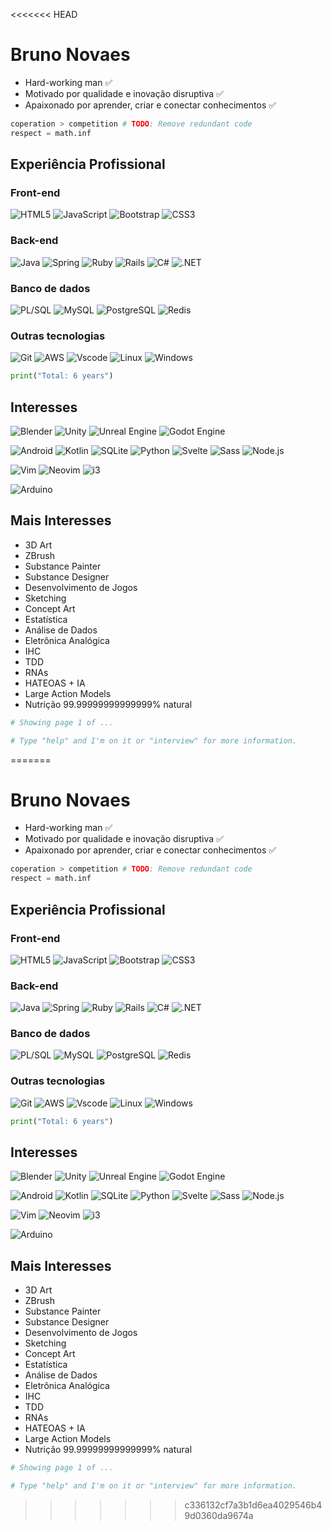 <<<<<<< HEAD
# Bruno Novaes

- Hard-working man ✅
- Motivado por qualidade e inovação disruptiva ✅
- Apaixonado por aprender, criar e conectar conhecimentos ✅

```python
coperation > competition # TODO: Remove redundant code
respect = math.inf
```

## Experiência Profissional

### Front-end
    
![HTML5](https://img.shields.io/badge/HTML5-fff?style=for-the-badge&logo=html5&logoColor=708d81)
![JavaScript](https://img.shields.io/badge/JavaScript-fff?style=for-the-badge&logo=javascript&logoColor=708d81)
![Bootstrap](https://img.shields.io/badge/Bootstrap-fff?style=for-the-badge&logo=bootstrap&logoColor=708d81)
![CSS3](https://img.shields.io/badge/CSS3-fff?style=for-the-badge&logo=css3&logoColor=708d81)

### Back-end

![Java](https://img.shields.io/badge/Java-fff?style=for-the-badge&logo=openjdk&logoColor=708d81)
![Spring](https://img.shields.io/badge/Spring-fff?style=for-the-badge&logo=spring&logoColor=708d81)
![Ruby](https://img.shields.io/badge/Ruby-fff?style=for-the-badge&logo=ruby&logoColor=708d81)
![Rails](https://img.shields.io/badge/Rails-fff?style=for-the-badge&logo=ruby-on-rails&logoColor=708d81)
![C#](https://img.shields.io/badge/C%23-fff?style=for-the-badge&logo=csharp&logoColor=708d81)
![.NET](https://img.shields.io/badge/.NET-fff?style=for-the-badge&logo=.net&logoColor=708d81)

### Banco de dados

![PL/SQL](https://img.shields.io/badge/PL%2FSQL-fff?style=for-the-badge&logo=oracle&logoColor=708d81)
![MySQL](https://img.shields.io/badge/MySQL-fff?style=for-the-badge&logo=mysql&logoColor=708d81)
![PostgreSQL](https://img.shields.io/badge/PostgreSQL-fff?style=for-the-badge&logo=postgresql&logoColor=708d81)
![Redis](https://img.shields.io/badge/Redis-fff?style=for-the-badge&logo=redis&logoColor=708d81)

### Outras tecnologias

![Git](https://img.shields.io/badge/Git-fff?style=for-the-badge&logo=git&logoColor=708d81)
![AWS](https://img.shields.io/badge/AWS-fff?style=for-the-badge&logo=amazon-aws&logoColor=708d81)
![Vscode](https://img.shields.io/badge/Vscode-fff?style=for-the-badge&logo=visual-studio-code&logoColor=708d81)
![Linux](https://img.shields.io/badge/Linux-fff?style=for-the-badge&logo=linux&logoColor=708d81)
![Windows](https://img.shields.io/badge/Windows-fff?style=for-the-badge&logo=windows&logoColor=708d81)


```python
print("Total: 6 years")
```

## Interesses

![Blender](https://img.shields.io/badge/Blender-fff?logo=blender&logoColor=708d81&style=for-the-badge)
![Unity](https://img.shields.io/badge/Unity-fff?logo=unity&logoColor=708d81&style=for-the-badge)
![Unreal Engine](https://img.shields.io/badge/Unreal%20Engine-fff?logo=unrealengine&logoColor=708d81&style=for-the-badge)
![Godot Engine](https://img.shields.io/badge/Godot%20Engine-fff?logo=godotengine&logoColor=708d81&style=for-the-badge)

![Android](https://img.shields.io/badge/Android-fff?style=for-the-badge&logo=android&logoColor=708d81)
![Kotlin](https://img.shields.io/badge/Kotlin-fff?style=for-the-badge&logo=kotlin&logoColor=708d81)
![SQLite](https://img.shields.io/badge/SQLite-fff?style=for-the-badge&logo=sqlite&logoColor=708d81)
![Python](https://img.shields.io/badge/Python-fff?style=for-the-badge&logo=python&logoColor=708d81)
![Svelte](https://img.shields.io/badge/Svelte-fff?style=for-the-badge&logo=svelte&logoColor=708d81)
![Sass](https://img.shields.io/badge/Sass-fff?style=for-the-badge&logo=sass&logoColor=708d81)
![Node.js](https://img.shields.io/badge/Node.js-fff?style=for-the-badge&logo=node.js&logoColor=708d81)

![Vim](https://img.shields.io/badge/Vim-fff?logo=vim&logoColor=708d81&style=for-the-badge)
![Neovim](https://img.shields.io/badge/Neovim-fff?logo=neovim&logoColor=708d81&style=for-the-badge)
![i3](https://img.shields.io/badge/i3-fff?logo=i3&logoColor=708d81&style=for-the-badge)

![Arduino](https://img.shields.io/badge/Arduino-fff?logo=arduino&logoColor=708d81&style=for-the-badge)


## Mais Interesses

- 3D Art
- ZBrush
- Substance Painter
- Substance Designer
- Desenvolvimento de Jogos
- Sketching
- Concept Art
- Estatística
- Análise de Dados
- Eletrônica Analógica
- IHC
- TDD
- RNAs
- HATEOAS + IA
- Large Action Models
- Nutrição 99.99999999999999% natural

```python
# Showing page 1 of ...

# Type "help" and I'm on it or "interview" for more information.
```



=======
# Bruno Novaes

- Hard-working man ✅
- Motivado por qualidade e inovação disruptiva ✅
- Apaixonado por aprender, criar e conectar conhecimentos ✅

```python
coperation > competition # TODO: Remove redundant code
respect = math.inf
```

## Experiência Profissional

### Front-end
    
![HTML5](https://img.shields.io/badge/HTML5-fff?style=for-the-badge&logo=html5&logoColor=708d81)
![JavaScript](https://img.shields.io/badge/JavaScript-fff?style=for-the-badge&logo=javascript&logoColor=708d81)
![Bootstrap](https://img.shields.io/badge/Bootstrap-fff?style=for-the-badge&logo=bootstrap&logoColor=708d81)
![CSS3](https://img.shields.io/badge/CSS3-fff?style=for-the-badge&logo=css3&logoColor=708d81)

### Back-end

![Java](https://img.shields.io/badge/Java-fff?style=for-the-badge&logo=openjdk&logoColor=708d81)
![Spring](https://img.shields.io/badge/Spring-fff?style=for-the-badge&logo=spring&logoColor=708d81)
![Ruby](https://img.shields.io/badge/Ruby-fff?style=for-the-badge&logo=ruby&logoColor=708d81)
![Rails](https://img.shields.io/badge/Rails-fff?style=for-the-badge&logo=ruby-on-rails&logoColor=708d81)
![C#](https://img.shields.io/badge/C%23-fff?style=for-the-badge&logo=csharp&logoColor=708d81)
![.NET](https://img.shields.io/badge/.NET-fff?style=for-the-badge&logo=.net&logoColor=708d81)

### Banco de dados

![PL/SQL](https://img.shields.io/badge/PL%2FSQL-fff?style=for-the-badge&logo=oracle&logoColor=708d81)
![MySQL](https://img.shields.io/badge/MySQL-fff?style=for-the-badge&logo=mysql&logoColor=708d81)
![PostgreSQL](https://img.shields.io/badge/PostgreSQL-fff?style=for-the-badge&logo=postgresql&logoColor=708d81)
![Redis](https://img.shields.io/badge/Redis-fff?style=for-the-badge&logo=redis&logoColor=708d81)

### Outras tecnologias

![Git](https://img.shields.io/badge/Git-fff?style=for-the-badge&logo=git&logoColor=708d81)
![AWS](https://img.shields.io/badge/AWS-fff?style=for-the-badge&logo=amazon-aws&logoColor=708d81)
![Vscode](https://img.shields.io/badge/Vscode-fff?style=for-the-badge&logo=visual-studio-code&logoColor=708d81)
![Linux](https://img.shields.io/badge/Linux-fff?style=for-the-badge&logo=linux&logoColor=708d81)
![Windows](https://img.shields.io/badge/Windows-fff?style=for-the-badge&logo=windows&logoColor=708d81)


```python
print("Total: 6 years")
```

## Interesses

![Blender](https://img.shields.io/badge/Blender-fff?logo=blender&logoColor=708d81&style=for-the-badge)
![Unity](https://img.shields.io/badge/Unity-fff?logo=unity&logoColor=708d81&style=for-the-badge)
![Unreal Engine](https://img.shields.io/badge/Unreal%20Engine-fff?logo=unrealengine&logoColor=708d81&style=for-the-badge)
![Godot Engine](https://img.shields.io/badge/Godot%20Engine-fff?logo=godotengine&logoColor=708d81&style=for-the-badge)

![Android](https://img.shields.io/badge/Android-fff?style=for-the-badge&logo=android&logoColor=708d81)
![Kotlin](https://img.shields.io/badge/Kotlin-fff?style=for-the-badge&logo=kotlin&logoColor=708d81)
![SQLite](https://img.shields.io/badge/SQLite-fff?style=for-the-badge&logo=sqlite&logoColor=708d81)
![Python](https://img.shields.io/badge/Python-fff?style=for-the-badge&logo=python&logoColor=708d81)
![Svelte](https://img.shields.io/badge/Svelte-fff?style=for-the-badge&logo=svelte&logoColor=708d81)
![Sass](https://img.shields.io/badge/Sass-fff?style=for-the-badge&logo=sass&logoColor=708d81)
![Node.js](https://img.shields.io/badge/Node.js-fff?style=for-the-badge&logo=node.js&logoColor=708d81)

![Vim](https://img.shields.io/badge/Vim-fff?logo=vim&logoColor=708d81&style=for-the-badge)
![Neovim](https://img.shields.io/badge/Neovim-fff?logo=neovim&logoColor=708d81&style=for-the-badge)
![i3](https://img.shields.io/badge/i3-fff?logo=i3&logoColor=708d81&style=for-the-badge)

![Arduino](https://img.shields.io/badge/Arduino-fff?logo=arduino&logoColor=708d81&style=for-the-badge)


## Mais Interesses

- 3D Art
- ZBrush
- Substance Painter
- Substance Designer
- Desenvolvimento de Jogos
- Sketching
- Concept Art
- Estatística
- Análise de Dados
- Eletrônica Analógica
- IHC
- TDD
- RNAs
- HATEOAS + IA
- Large Action Models
- Nutrição 99.99999999999999% natural

```python
# Showing page 1 of ...

# Type "help" and I'm on it or "interview" for more information.
```



>>>>>>> c336132cf7a3b1d6ea4029546b49d0360da9674a
